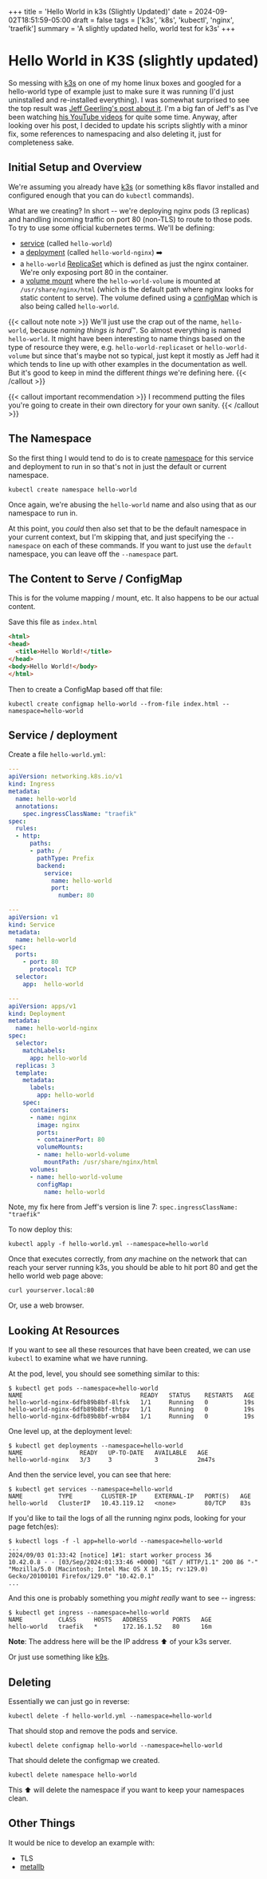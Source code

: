 +++
title = 'Hello World in k3s (Slightly Updated)'
date = 2024-09-02T18:51:59-05:00
draft = false
tags = ['k3s', 'k8s', 'kubectl', 'nginx', 'traefik']
summary = 'A slightly updated hello, world test for k3s'
+++
# Hello World in K3S (slightly updated)

So messing with [k3s](https://docs.k3s.io/) on one of my home linux boxes and googled for a hello-world type of example just to make sure it was running (I'd just uninstalled and re-installed everything). I was somewhat surprised to see the top result was [Jeff Geerling's post about it](https://www.jeffgeerling.com/blog/2022/quick-hello-world-http-deployment-testing-k3s-and-traefik). I'm a big fan of Jeff's as I've been watching [his YouTube videos](https://www.youtube.com/@JeffGeerling) for quite some time. Anyway, after looking over his post, I decided to update his scripts slightly with a minor fix, some references to namespacing and also deleting it, just for completeness sake.

## Initial Setup and Overview

We're assuming you already have [k3s](https://docs.k3s.io/quick-start) (or something k8s flavor installed and configured enough that you can do `kubectl` commands).

What are we creating? In short -- we're deploying nginx pods (3 replicas) and handling incoming traffic on port 80 (non-TLS) to route to those pods. To try to use some official kubernetes terms. We'll be defining:
* [service](https://kubernetes.io/docs/concepts/services-networking/service/) (called `hello-world`)
* a [deployment](https://kubernetes.io/docs/concepts/workloads/controllers/deployment/) (called `hello-world-nginx`) :arrow_right: 
* a `hello-world` [ReplicaSet](https://kubernetes.io/docs/concepts/workloads/controllers/replicaset/) which is defined as just the nginx container. We're only exposing port 80 in the container. 
* a [volume mount](https://www.kubermatic.com/blog/keeping-the-state-of-apps-1-introduction-to-volume-and-volumemounts/) where the `hello-world-volume` is mounted at `/usr/share/nginx/html` (which is the default path where nginx looks for static content to serve). The volume defined using a [configMap](https://kubernetes.io/docs/tasks/configure-pod-container/configure-pod-configmap/) which is also being called `hello-world`. 

{{< callout note note >}}
We'll just use the crap out of the name, `hello-world`, because *naming things is hard*:tm:. So almost everything is named `hello-world`. It might have been interesting to name things based on the type of resource they were, e.g. `hello-world-replicaset` or `hello-world-volume` but since that's maybe not so typical, just kept it mostly as Jeff had it which tends to line up with other examples in the documentation as well. But it's good to keep in mind the different *things* we're defining here.
{{< /callout >}}

{{< callout important recommendation >}}
I recommend putting the files you're going to create in their own directory for your own sanity.
{{< /callout >}}

## The Namespace

So the first thing I would tend to do is to create [namespace](https://kubernetes.io/docs/concepts/overview/working-with-objects/namespaces/) for this service and deployment to run in so that's not in just the default or current namespace.

```shell
kubectl create namespace hello-world
```

Once again, we're abusing the `hello-world` name and also using that as our namespace to run in.

At this point, you *could* then also set that to be the default namespace in your current context, but I'm skipping that, and just specifying the `--namespace` on each of these commands. If you want to just use the `default` namespace, you can leave off the `--namespace` part.

## The Content to Serve / ConfigMap

This is for the volume mapping / mount, etc. It also happens to be our actual content.

Save this file as `index.html`

```html
<html>
<head>
  <title>Hello World!</title>
</head>
<body>Hello World!</body>
</html>
```

Then to create a ConfigMap based off that file:

```shell
kubectl create configmap hello-world --from-file index.html --namespace=hello-world
```

## Service / deployment

Create a file `hello-world.yml`:

```yaml
---
apiVersion: networking.k8s.io/v1
kind: Ingress
metadata:
  name: hello-world
  annotations:
    spec.ingressClassName: "traefik"
spec:
  rules:
  - http:
      paths:
      - path: /
        pathType: Prefix
        backend:
          service:
            name: hello-world
            port:
              number: 80

---
apiVersion: v1
kind: Service
metadata:
  name: hello-world
spec:
  ports:
    - port: 80
      protocol: TCP
  selector:
    app:  hello-world

---
apiVersion: apps/v1
kind: Deployment
metadata:
  name: hello-world-nginx
spec:
  selector:
    matchLabels:
      app: hello-world
  replicas: 3
  template:
    metadata:
      labels:
        app: hello-world
    spec:
      containers:
      - name: nginx
        image: nginx
        ports:
        - containerPort: 80
        volumeMounts:
        - name: hello-world-volume
          mountPath: /usr/share/nginx/html
      volumes:
      - name: hello-world-volume
        configMap:
          name: hello-world
```

Note, my fix here from Jeff's version is line 7:
`spec.ingressClassName: "traefik"`

To now deploy this:

```shell
kubectl apply -f hello-world.yml --namespace=hello-world
```

Once that executes correctly, from *any* machine on the network that can reach your server running k3s, you should be able to hit port 80 and get the hello world web page above:

```shell
curl yourserver.local:80
```

Or, use a web browser.

## Looking At Resources

If you want to see all these resources that have been created, we can use `kubectl` to examine what we have running.

At the pod, level, you should see something similar to this:

```shell
$ kubectl get pods --namespace=hello-world
NAME                                 READY   STATUS    RESTARTS   AGE
hello-world-nginx-6dfb89b8bf-8lfsk   1/1     Running   0          19s
hello-world-nginx-6dfb89b8bf-thtpv   1/1     Running   0          19s
hello-world-nginx-6dfb89b8bf-wrb84   1/1     Running   0          19s
```

One level up, at the deployment level:

```shell
$ kubectl get deployments --namespace=hello-world
NAME                READY   UP-TO-DATE   AVAILABLE   AGE
hello-world-nginx   3/3     3            3           2m47s
```

And then the service level, you can see that here:

```shell
$ kubectl get services --namespace=hello-world
NAME          TYPE        CLUSTER-IP     EXTERNAL-IP   PORT(S)   AGE
hello-world   ClusterIP   10.43.119.12   <none>        80/TCP    83s
```

If you'd like to tail the logs of all the running nginx pods, looking for your page fetch(es):

```shell
$ kubectl logs -f -l app=hello-world --namespace=hello-world
...
2024/09/03 01:33:42 [notice] 1#1: start worker process 36
10.42.0.8 - - [03/Sep/2024:01:33:46 +0000] "GET / HTTP/1.1" 200 86 "-" "Mozilla/5.0 (Macintosh; Intel Mac OS X 10.15; rv:129.0) Gecko/20100101 Firefox/129.0" "10.42.0.1"
...
```

And this one is probably something you *might really* want to see -- ingress:

```shell
$ kubectl get ingress --namespace=hello-world
NAME          CLASS     HOSTS   ADDRESS       PORTS   AGE
hello-world   traefik   *       172.16.1.52   80      16m
```

**Note**: The address here will be the IP address :arrow_up: of your k3s server.

Or just use something like [k9s](https://k9scli.io/).

## Deleting

Essentially we can just go in reverse:

```shell
kubectl delete -f hello-world.yml --namespace=hello-world
```

That should stop and remove the pods and service.

```shell
kubectl delete configmap hello-world --namespace=hello-world
```

That should delete the configmap we created.

```shell
kubectl delete namespace hello-world
```

This :arrow_up: will delete the namespace if you want to keep your namespaces clean.

## Other Things

It would be nice to develop an example with:
* TLS
* [metallb](https://metallb.universe.tf/)

